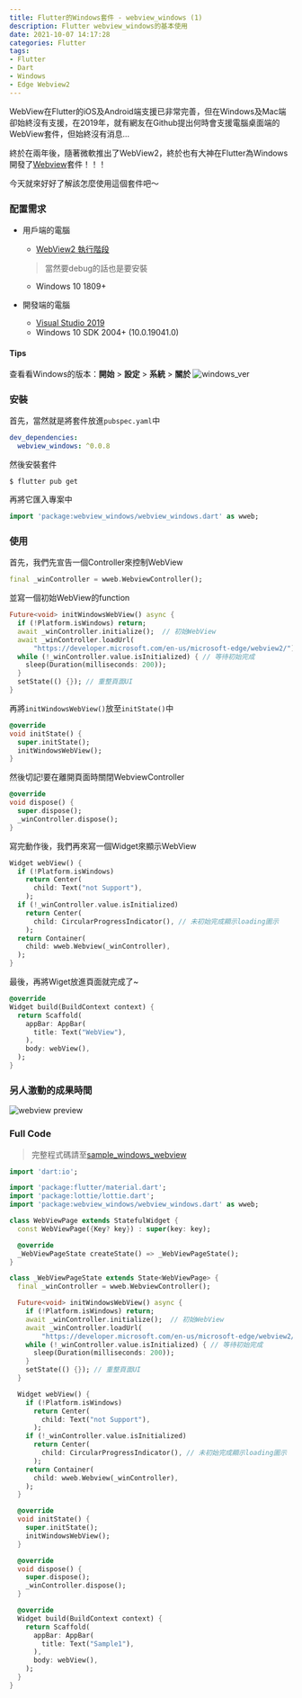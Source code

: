 ```yaml
---
title: Flutter的Windows套件 - webview_windows (1)
description: Flutter webview_windows的基本使用
date: 2021-10-07 14:17:28
categories: Flutter
tags:
- Flutter
- Dart
- Windows
- Edge Webview2
---
```


WebView在Flutter的iOS及Android端支援已非常完善，但在Windows及Mac端卻始終沒有支援，在2019年，就有網友在Github提出何時會支援電腦桌面端的WebView套件，但始終沒有消息...

終於在兩年後，隨著微軟推出了WebView2，終於也有大神在Flutter為Windows開發了[Webview](https://pub.dev/packages/webview_windows)套件！！！

今天就來好好了解該怎麼使用這個套件吧～

### 配置需求

+ 用戶端的電腦
    - [WebView2 執行階段](https://developer.microsoft.com/zh-tw/microsoft-edge/webview2/)
    > 當然要debug的話也是要安裝
    - Windows 10 1809+

+ 開發端的電腦
    - [Visual Studio 2019](https://visualstudio.microsoft.com/zh-hant/downloads/)
    - Windows 10 SDK 2004+ (10.0.19041.0)

#### Tips
查看看Windows的版本：**開始** > **設定** > **系統** > **關於**
![windows_ver](https://i.imgur.com/yZKv4QW.png)

### 安裝

首先，當然就是將套件放進`pubspec.yaml`中

``` yaml
dev_dependencies:
  webview_windows: ^0.0.8
```

然後安裝套件
``` console
$ flutter pub get
```
再將它匯入專案中
``` dart
import 'package:webview_windows/webview_windows.dart' as wweb;
```

### 使用

首先，我們先宣告一個Controller來控制WebView
``` dart
final _winController = wweb.WebviewController();
```
並寫一個初始WebView的function
``` dart
Future<void> initWindowsWebView() async {
  if (!Platform.isWindows) return;
  await _winController.initialize();  // 初始WebView
  await _winController.loadUrl(
      "https://developer.microsoft.com/en-us/microsoft-edge/webview2/"); // 載入頁面
  while (!_winController.value.isInitialized) { // 等待初始完成
    sleep(Duration(milliseconds: 200));
  }
  setState(() {}); // 重整頁面UI
}
```

再將`initWindowsWebView()`放至`initState()`中
``` dart
@override
void initState() {
  super.initState();
  initWindowsWebView();
}
```

然後切記!要在離開頁面時關閉WebviewController
``` dart
@override
void dispose() {
  super.dispose();
  _winController.dispose();
}
```

寫完動作後，我們再來寫一個Widget來顯示WebView
``` dart
Widget webView() {
  if (!Platform.isWindows)
    return Center(
      child: Text("not Support"),
    );
  if (!_winController.value.isInitialized)
    return Center(
      child: CircularProgressIndicator(), // 未初始完成顯示loading圖示
    );
  return Container(
    child: wweb.Webview(_winController),
  );
}
```

最後，再將Wiget放進頁面就完成了~
``` dart
@override
Widget build(BuildContext context) {
  return Scaffold(
    appBar: AppBar(
      title: Text("WebView"),
    ),
    body: webView(),
  );
}
```

### 另人激動的成果時間

![webview preview](https://i.imgur.com/ZfztlMU.gif)

### Full Code

> 完整程式碼請至[sample_windows_webview](https://github.com/cailirl980519/sample_windows_webview)

``` dart
import 'dart:io';

import 'package:flutter/material.dart';
import 'package:lottie/lottie.dart';
import 'package:webview_windows/webview_windows.dart' as wweb;

class WebViewPage extends StatefulWidget {
  const WebViewPage({Key? key}) : super(key: key);

  @override
  _WebViewPageState createState() => _WebViewPageState();
}

class _WebViewPageState extends State<WebViewPage> {
  final _winController = wweb.WebviewController();

  Future<void> initWindowsWebView() async {
    if (!Platform.isWindows) return;
    await _winController.initialize();  // 初始WebView
    await _winController.loadUrl(
        "https://developer.microsoft.com/en-us/microsoft-edge/webview2/"); // 載入頁面
    while (!_winController.value.isInitialized) { // 等待初始完成
      sleep(Duration(milliseconds: 200));
    }
    setState(() {}); // 重整頁面UI
  }

  Widget webView() {
    if (!Platform.isWindows)
      return Center(
        child: Text("not Support"),
      );
    if (!_winController.value.isInitialized)
      return Center(
        child: CircularProgressIndicator(), // 未初始完成顯示loading圖示
      );
    return Container(
      child: wweb.Webview(_winController),
    );
  }

  @override
  void initState() {
    super.initState();
    initWindowsWebView();
  }

  @override
  void dispose() {
    super.dispose();
    _winController.dispose();
  }

  @override
  Widget build(BuildContext context) {
    return Scaffold(
      appBar: AppBar(
        title: Text("Sample1"),
      ),
      body: webView(),
    );
  }
}
```
